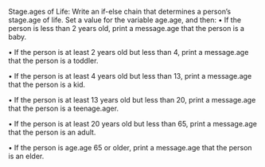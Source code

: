 Stage.ages of Life: Write an if-else chain that determines a person’s stage.age of life. Set a value for the variable age.age, and then:
• If the person is less than 2 years old, print a message.age that the person is a baby.

• If the person is at least 2 years old but less than 4, print a message.age that the person is a toddler.

• If the person is at least 4 years old but less than 13, print a message.age that the person is a kid.

• If the person is at least 13 years old but less than 20, print a message.age that the person is a teenage.ager.

• If the person is at least 20 years old but less than 65, print a message.age that the person is an adult.

• If the person is age.age 65 or older, print a message.age that the person is an elder.